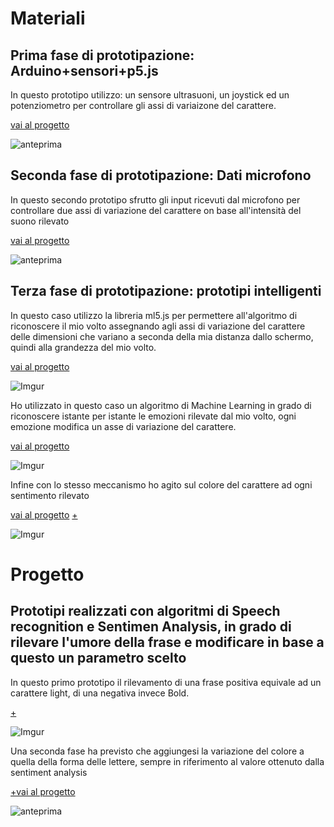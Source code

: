 # Materiali
## Prima fase di prototipazione: Arduino+sensori+p5.js  ##
 In questo prototipo utilizzo: un sensore ultrasuoni, un joystick ed un potenziometro per controllare gli assi di variaizone del carattere. 
 
 
 [vai al progetto](https://editor.p5js.org/gr.ace/full/kET-pmdYl) 


![anteprima](https://imgur.com/ljHEUlN.gif)


## Seconda fase di prototipazione: Dati microfono ##
 In questo secondo prototipo sfrutto gli input ricevuti dal microfono per controllare due assi di variazione del carattere on base all'intensità del suono rilevato
 
 
 [vai al progetto](https://editor.p5js.org/gr.ace/full/M1ov0ly79) 


![anteprima](https://i.imgur.com/IQHQlBn.gif)


## Terza fase di prototipazione: prototipi intelligenti ##
 In questo caso utilizzo la libreria ml5.js per permettere all'algoritmo di riconoscere il mio volto assegnando agli assi di variazione del carattere delle dimensioni che variano a seconda della mia distanza dallo schermo, quindi alla grandezza del mio volto.
 
 
 [vai al progetto](https://editor.p5js.org/gr.ace/full/-YJZEA8sf) 


![Imgur](https://imgur.com/qSCBBfM.gif)



 Ho utilizzato in questo caso un algoritmo di Machine Learning in grado di riconoscere istante per istante le emozioni rilevate dal mio volto, ogni emozione modifica un asse di variazione del carattere. 
 
 
 [vai al progetto](https://editor.p5js.org/gr.ace/full/Ztfd3xQNy) 


![Imgur](https://imgur.com/U8oVxmz.gif)


Infine con lo stesso meccanismo ho agito sul colore del carattere ad ogni sentimento rilevato


[vai al progetto](https://editor.p5js.org/gr.ace/full/Se3VX-QkU) [+](https://editor.p5js.org/gr.ace/full/Q96NWNCD)


![Imgur](https://imgur.com/BKLMymh.gif)

# Progetto
## Prototipi realizzati con algoritmi di Speech recognition e Sentimen Analysis, in grado di rilevare l'umore della frase e modificare in base a questo un parametro scelto ## 


In questo primo prototipo il rilevamento di una frase positiva equivale ad un carattere light, di una negativa invece Bold.


[+](https://editor.p5js.org/gr.ace/full/LE0oLOwA)


![Imgur](https://imgur.com/DiBnuz9.gif)


Una seconda fase ha previsto che aggiungesi la variazione del colore a quella della forma delle lettere, sempre in riferimento al valore ottenuto dalla sentiment analysis

[+vai al progetto](https://editor.p5js.org/gr.ace/full/m7IoA91n)


![anteprima](https://imgur.com/xhey1qK.gif)
